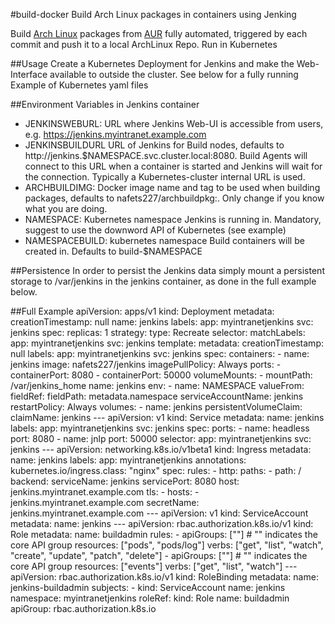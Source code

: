 #build-docker
Build Arch Linux packages in containers using Jenking

Build 
[Arch Linux](https://archlinux.org)
packages from
[AUR](https://aur.archlinux.org) fully automated, triggered by each commit
 and push it to a local ArchLinux Repo. Run in Kubernetes

##Usage
Create a Kubernetes Deployment for Jenkins and make the Web-Interface 
available to outside the cluster. See below for a fully running Example of
Kubernetes yaml files


##Environment Variables in Jenkins container
- JENKINSWEBURL: URL where Jenkins Web-UI is accessible from users, e.g. 
https://jenkins.myintranet.example.com
- JENKINSBUILDURL URL of Jenkins for Build nodes, defaults to
http://jenkins.$NAMESPACE.svc.cluster.local:8080.
Build Agents will connect to this URL when a container is started and Jenkins
will wait for the connection.
Typically a Kubernetes-cluster internal URL is used.
- ARCHBUILDIMG: Docker image name and tag to be used when building packages,
defaults to nafets227/archbuildpkg:<tag>.
Only change if you know what you are doing.
- NAMESPACE: Kubernetes namespace Jenkins is running in.
Mandatory, suggest to use the downword API of Kubernetes (see example)
- NAMESPACEBUILD: kubernetes namespace Build containers will be created in.
Defaults to build-$NAMESPACE
  
##Persistence
In order to persist the Jenkins data simply mount a persistent storage to 
/var/jenkins in the jenkins container, as done in the full example below. 

##Full Example
	apiVersion: apps/v1
	kind: Deployment
	metadata:
	  creationTimestamp: null
	  name: jenkins
	  labels:
	    app: myintranetjenkins
	    svc: jenkins
	spec:
	  replicas: 1
	  strategy:
	    type: Recreate
	  selector:
	    matchLabels:
	      app: myintranetjenkins
	      svc: jenkins
	  template:
	    metadata:
	      creationTimestamp: null
	      labels:
	        app: myintranetjenkins
	        svc: jenkins
	    spec:
	      containers:
	      - name: jenkins
	        image: nafets227/jenkins
	        imagePullPolicy: Always
	        ports:
	        - containerPort: 8080
	        - containerPort: 50000
	        volumeMounts:
	        - mountPath: /var/jenkins_home
	          name: jenkins
	        env:
	        - name: NAMESPACE
	          valueFrom:
	            fieldRef:
	              fieldPath: metadata.namespace
	      serviceAccountName: jenkins
	      restartPolicy: Always
	      volumes:
	      - name: jenkins
	        persistentVolumeClaim:
	   claimName: jenkins
	---
	apiVersion: v1
	kind: Service
	metadata:
	  name: jenkins
	  labels:
	    app: myintranetjenkins
	    svc: jenkins
	spec:
	  ports:
	  - name: headless
	    port: 8080
	  - name: jnlp
	    port: 50000
	  selector:
	    app: myintranetjenkins
	    svc: jenkins
	---
	apiVersion: networking.k8s.io/v1beta1
	kind: Ingress
	metadata:
	  name: jenkins
	  labels:
	    app: myintranetjenkins
	  annotations:
	    kubernetes.io/ingress.class: "nginx"
	spec:
	  rules:
	    - http:
	        paths:
	        - path: /
	          backend:
	            serviceName: jenkins
	            servicePort: 8080
	      host: jenkins.myintranet.example.com
	  tls:
	  - hosts:
	    - jenkins.myintranet.example.com
	    secretName: jenkins.myintranet.example.com
	---
	apiVersion: v1
	kind: ServiceAccount
	metadata:
	  name: jenkins
	---
	apiVersion: rbac.authorization.k8s.io/v1
	kind: Role
	metadata:
	  name: buildadmin
	rules:
	- apiGroups: [""] # "" indicates the core API group
	  resources: ["pods", "pods/log"]
	  verbs: ["get", "list", "watch", "create", "update", "patch", "delete"]
	- apiGroups: [""] # "" indicates the core API group
	  resources: ["events"]
	  verbs: ["get", "list", "watch"]
	---
	apiVersion: rbac.authorization.k8s.io/v1
	kind: RoleBinding
	metadata:
	  name: jenkins-buildadmin
	subjects:
	- kind: ServiceAccount
	  name: jenkins
	  namespace: myintranetjenkins
	roleRef:
	  kind: Role
	  name: buildadmin
	  apiGroup: rbac.authorization.k8s.io
